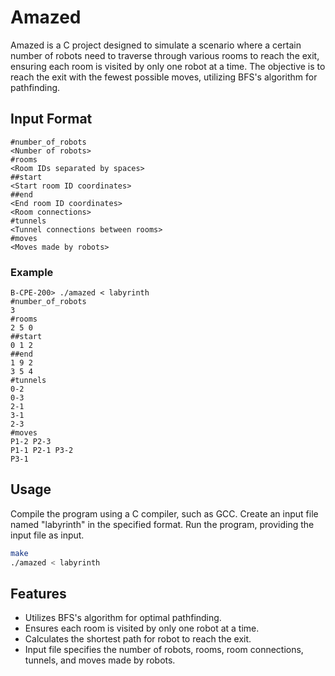 # Amazed

Amazed is a C project designed to simulate a scenario where a certain number of robots need to traverse through various rooms to reach the exit, ensuring each room is visited by only one robot at a time. The objective is to reach the exit with the fewest possible moves, utilizing BFS's algorithm for pathfinding.

## Input Format
```
#number_of_robots
<Number of robots>
#rooms
<Room IDs separated by spaces>
##start
<Start room ID coordinates>
##end
<End room ID coordinates>
<Room connections>
#tunnels
<Tunnel connections between rooms>
#moves
<Moves made by robots>
```
### Example
```
B-CPE-200> ./amazed < labyrinth
#number_of_robots
3
#rooms
2 5 0
##start
0 1 2
##end
1 9 2
3 5 4
#tunnels
0-2
0-3
2-1
3-1
2-3
#moves
P1-2 P2-3
P1-1 P2-1 P3-2
P3-1
```

## Usage
Compile the program using a C compiler, such as GCC. Create an input file named "labyrinth" in the specified format. Run the program, providing the input file as input.

```bash
make
./amazed < labyrinth
```

## Features
- Utilizes BFS's algorithm for optimal pathfinding.
- Ensures each room is visited by only one robot at a time.
- Calculates the shortest path for robot to reach the exit.
- Input file specifies the number of robots, rooms, room connections, tunnels, and moves made by robots.
